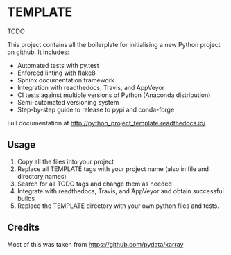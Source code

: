 TEMPLATE
========
TODO

This project contains all the boilerplate for initialising a new Python project on
github. It includes:

- Automated tests with py.test
- Enforced linting with flake8
- Sphinx documentation framework
- Integration with readthedocs, Travis, and AppVeyor
- CI tests against multiple versions of Python (Anaconda distribution)
- Semi-automated versioning system
- Step-by-step guide to release to pypi and conda-forge

Full documentation at http://python_project_template.readthedocs.io/

Usage
-----
1. Copy all the files into your project
2. Replace all TEMPLATE tags with your project name
   (also in file and directory names)
3. Search for all TODO tags and change them as needed
4. Integrate with readthedocs, Travis, and AppVeyor and obtain successful builds
5. Replace the TEMPLATE directory with your own python files and tests.

Credits
-------
Most of this was taken from https://github.com/pydata/xarray
 